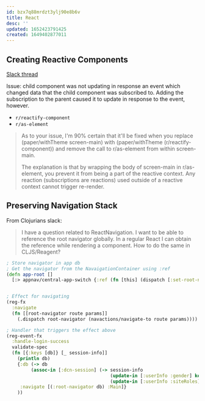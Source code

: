 ```yaml
---
id: bzx7q88mrdzt3ylj90e8b6v
title: React
desc: ''
updated: 1652423791425
created: 1649402877011
---
```




## Creating Reactive Components

[Slack thread](https://clojurians.slack.com/archives/C073DKH9P/p1649401136457189)

Issue: child component was not updating in response an event which changed data that the child component was subscribed to. Adding the subscription to the parent caused it to update in response to the event, however.

- `r/reactify-component`
- `r/as-element`

> As to your issue, I'm 90% certain that it'll be fixed when you replace (paper/withTheme screen-main) with (paper/withTheme (r/reactify-component)) and remove the call to r/as-element from within screen-main.
>
> The explanation is that by wrapping the body of screen-main in r/as-element, you prevent it from being a part of the reactive context. Any reaction (subscriptions are reactions) used outside of a reactive context cannot trigger re-render.


## Preserving Navigation Stack

From Clojurians slack:

> I have a question related to ReactNavigation. I want to be able to reference the root navigator globally. In a regular React I can obtain the reference while rendering a component. How to do the same in CLJS/Reagent?

```cljs
; Store navigator in app db
; Get the navigator from the NavaigationContainer using :ref
(defn app-root []
  [:> appnav/central-app-switch {:ref (fn [this] (dispatch [:set-root-navigator this]))}])


; Effect for navigating
(reg-fx
  :navigate
  (fn [[root-navigator route params]]
    (.dispatch root-navigator (navactions/navigate-to route params))))

; Handler that triggers the effect above
(reg-event-fx
  :handle-login-success
  validate-spec
  (fn [{:keys [db]} [_ session-info]]
    (println db)
    {:db (-> db
         (assoc-in [:dcn-session] (-> session-info
                                      (update-in [:userInfo :gender] keyword)
                                      (update-in [:userInfo :siteRoles] (fn [v] (map #(keyword %) v))))))
     :navigate [(:root-navigator db) :Main]}
    ))


```